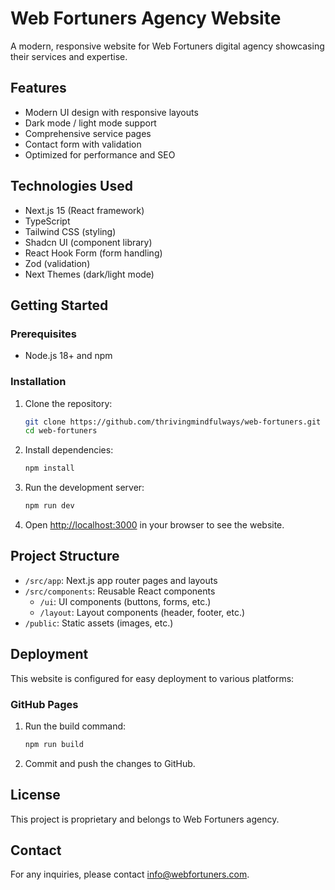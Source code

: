 # Web Fortuners Agency Website

A modern, responsive website for Web Fortuners digital agency showcasing their services and expertise.

## Features

- Modern UI design with responsive layouts
- Dark mode / light mode support
- Comprehensive service pages
- Contact form with validation
- Optimized for performance and SEO

## Technologies Used

- Next.js 15 (React framework)
- TypeScript
- Tailwind CSS (styling)
- Shadcn UI (component library)
- React Hook Form (form handling)
- Zod (validation)
- Next Themes (dark/light mode)

## Getting Started

### Prerequisites

- Node.js 18+ and npm

### Installation

1. Clone the repository:
   ```bash
   git clone https://github.com/thrivingmindfulways/web-fortuners.git
   cd web-fortuners
   ```

2. Install dependencies:
   ```bash
   npm install
   ```

3. Run the development server:
   ```bash
   npm run dev
   ```

4. Open [http://localhost:3000](http://localhost:3000) in your browser to see the website.

## Project Structure

- `/src/app`: Next.js app router pages and layouts
- `/src/components`: Reusable React components
  - `/ui`: UI components (buttons, forms, etc.)
  - `/layout`: Layout components (header, footer, etc.)
- `/public`: Static assets (images, etc.)

## Deployment

This website is configured for easy deployment to various platforms:

### GitHub Pages

1. Run the build command:
   ```bash
   npm run build
   ```

2. Commit and push the changes to GitHub.

## License

This project is proprietary and belongs to Web Fortuners agency.

## Contact

For any inquiries, please contact [info@webfortuners.com](mailto:info@webfortuners.com).